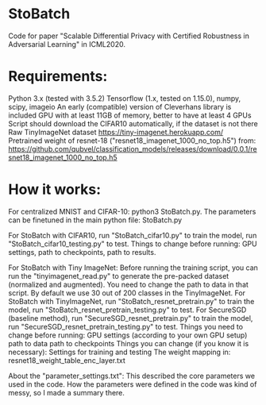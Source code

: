# StoBatch
Code for paper "Scalable Differential Privacy with Certified Robustness in Adversarial Learning" in ICML2020.

# Requirements:
Python 3.x (tested with 3.5.2)
Tensorflow (1.x, tested on 1.15.0), numpy, scipy, imageio
An early (compatible) version of Cleverhans library is included
GPU with at least 11GB of memory, better to have at least 4 GPUs
Script should download the CIFAR10 automatically, if the dataset is not there
Raw TinyImageNet dataset https://tiny-imagenet.herokuapp.com/
Pretrained weight of resnet-18 ("resnet18_imagenet_1000_no_top.h5") from: https://github.com/qubvel/classification_models/releases/download/0.0.1/resnet18_imagenet_1000_no_top.h5

# How it works:
For centralized MNIST and CIFAR-10: python3 StoBatch.py. The parameters can be finetuned in the main python file: StoBatch.py

For StoBatch with CIFAR10, run "StoBatch_cifar10.py" to train the model, run "StoBatch_cifar10_testing.py" to test.
Things to change before running: GPU settings, path to checkpoints, path to results.

For StoBatch with Tiny ImageNet:
Before running the training script, you can run the "tinyimagenet_read.py" to generate the pre-packed dataset (normalized and augmented). You need to change the path to data in that script. By default we use 30 out of 200 classes in the TinyImageNet.
    For StoBatch with TinyImageNet, run "StoBatch_resnet_pretrain.py" to train the model, run "StoBatch_resnet_pretrain_testing.py" to test.
    For SecureSGD (baseline method), run "SecureSGD_resnet_pretrain.py" to train the model, run "SecureSGD_resnet_pretrain_testing.py" to test.
    Things you need to change before running: 
        GPU settings (according to your own GPU setup)
        path to data
        path to checkpoints
    Things you can change (if you know it is necessary):
        Settings for training and testing
        The weight mapping in: resnet18_weight_table_enc_layer.txt

About the "parameter_settings.txt":
    This described the core parameters we used in the code. How the parameters were defined in the code was kind of messy, so I made a summary there.

